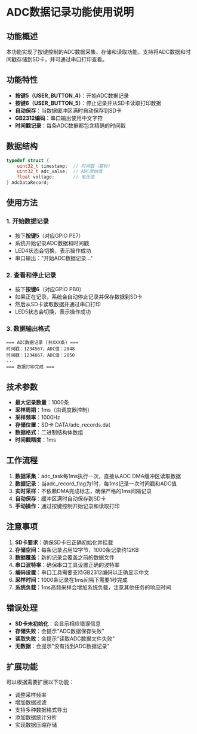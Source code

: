 # ADC数据记录功能使用说明

## 功能概述

本功能实现了按键控制的ADC数据采集、存储和读取功能，支持将ADC数据和时间戳存储到SD卡，并可通过串口打印查看。

## 功能特性

- **按键5（USER_BUTTON_4）**：开始ADC数据记录
- **按键6（USER_BUTTON_5）**：停止记录并从SD卡读取打印数据
- **自动保存**：当数据缓冲区满时自动保存到SD卡
- **GB2312编码**：串口输出使用中文字符
- **时间戳记录**：每条ADC数据都包含精确的时间戳

## 数据结构

```c
typedef struct {
    uint32_t timestamp;  // 时间戳（毫秒）
    uint32_t adc_value;  // ADC原始值
    float voltage;       // 电压值
} AdcDataRecord;
```

## 使用方法

### 1. 开始数据记录
- 按下**按键5**（对应GPIO PE7）
- 系统开始记录ADC数据和时间戳
- LED4状态会切换，表示操作成功
- 串口输出："开始ADC数据记录..."

### 2. 查看和停止记录
- 按下**按键6**（对应GPIO PB0）
- 如果正在记录，系统会自动停止记录并保存数据到SD卡
- 然后从SD卡读取数据并通过串口打印
- LED5状态会切换，表示操作成功

### 3. 数据输出格式
```
=== ADC数据记录 (共XXX条) ===
时间戳：1234567，ADC值：2048
时间戳：1234667，ADC值：2050
...
=== 数据打印完成 ===
```

## 技术参数

- **最大记录数量**：1000条
- **采样周期**：1ms（由调度器控制）
- **采样频率**：1000Hz
- **存储位置**：SD卡 DATA/adc_records.dat
- **数据格式**：二进制结构体数组
- **时间戳精度**：1ms

## 工作流程

1. **数据采集**：adc_task每1ms执行一次，直接从ADC DMA缓冲区读取数据
2. **数据记录**：当adc_record_flag为1时，每1ms记录一次时间戳和ADC值
3. **实时采样**：不依赖DMA完成标志，确保严格的1ms间隔记录
4. **自动保存**：缓冲区满时自动保存到SD卡
5. **手动操作**：通过按键控制开始记录和读取打印

## 注意事项

1. **SD卡要求**：确保SD卡已正确初始化并挂载
2. **存储空间**：每条记录占用12字节，1000条记录约12KB
3. **数据覆盖**：新的记录会覆盖之前的数据文件
4. **串口波特率**：确保串口工具设置正确的波特率
5. **编码设置**：串口工具需要支持GB2312编码以正确显示中文
6. **采样时间**：1000条记录在1ms间隔下需要1秒完成
7. **系统负载**：1ms高频采样会增加系统负载，注意其他任务的响应时间

## 错误处理

- **SD卡未初始化**：会显示相应错误信息
- **存储失败**：会提示"ADC数据保存失败"
- **读取失败**：会提示"读取ADC数据文件失败"
- **无数据**：会提示"没有找到ADC数据记录"

## 扩展功能

可以根据需要扩展以下功能：
- 调整采样频率
- 增加数据过滤
- 支持多种数据格式导出
- 添加数据统计分析
- 实现数据压缩存储
